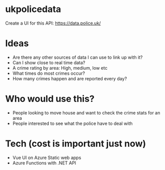 # ukpolicedata

Create a UI for this API: https://data.police.uk/   

# Ideas
- Are there any other sources of data I can use to link up with it?
- Can I show close to real time data?
- A crime rating by area: High, medium, low etc
- What times do most crimes occur?
- How many crimes happen and are reported every day?

# Who would use this?
- People looking to move house and want to check the crime stats for an area
- People interested to see what the police have to deal with

# Tech (cost is important just now)
- Vue UI on Azure Static web apps
- Azure Functions with .NET API 

